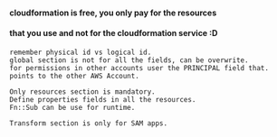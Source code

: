 #### cloudformation is free, you only pay for the resources
#### that you use and not for the cloudformation service :D

```
remember physical id vs logical id.
global section is not for all the fields, can be overwrite.
for permissions in other accounts user the PRINCIPAL field that.
points to the other AWS Account. 

Only resources section is mandatory.
Define properties fields in all the resources.
Fn::Sub can be use for runtime.

Transform section is only for SAM apps.
```
